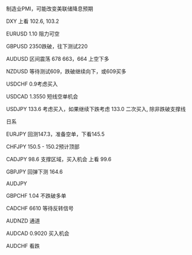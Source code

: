 
制造业PMI，可能改变美联储降息预期


DXY 上看 102.6, 103.2

EURUSD  1.10 阻力可空

GBPUSD  2350跌破，往下测试220

AUDUSD  区间震荡 678  663，664 上空下多

NZDUSD  等待测试609，跌破继续向下，或609买多

USDCHF  0.9考虑买入

USDCAD  1.3550 短线空单机会

USDJPY  133.6 考虑买入，如果继续下跌考虑 133.0 二次买入, 除非跌破支撑线

日系

EURJPY 回测147.3，准备空单，下看145.5

CHFJPY 150.5 - 150.2预计顶部

CADJPY 98.6 支撑区域，买入机会 上看 99.6

GBPJPY 回弹下测 164.6 

AUDJPY 

GBPCHF 1.04 不跌破多单

CADCHF 6610 等待反转信号

AUDNZD 通道

AUDCAD 0.9020 买入机会

AUDCHF 看跌




